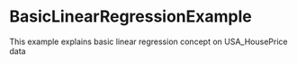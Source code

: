 # BasicLinearRegressionExample
This example explains basic linear regression concept on USA_HousePrice data
